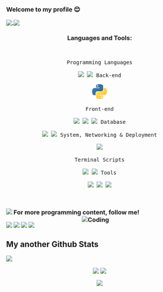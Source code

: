 ### Welcome to my profile 😊

<a href="https://github.com/tarcisiogeovane/github-readme-stats">
  <img height=150 align="center" src="https://github-readme-stats.vercel.app/api?username=tarcisiogeovane&count_private=true&show_icons=trueline_height=21&theme=github_dark" />
</a>
<a href="https://github.com/tarcisiogeovane/convoychat">
  <img height=150 align="center" src="https://github-readme-stats.vercel.app/api/top-langs/?username=tarcisiogeovane&layout=compact&theme=github_dark&langs_count=10&exclude_repo=kasweb" />
</a>

<h3 align="center">Languages and Tools:</h3>

<div align="center">
  
<kbd>
  <br>
  <p style="display: inline-block;" align="center">
    <kbd>
      <kbd>Programming Languages</kbd>
      <br><br>
      <img width="30px" src="https://cdn.jsdelivr.net/gh/devicons/devicon/icons/java/java-plain.svg" /> 
      <img width="30px" src="https://cdn.jsdelivr.net/gh/devicons/devicon/icons/c/c-plain.svg" /> 
    </kbd>


  <kbd>
     <kbd>Back-end</kbd>
      <br><br>
      <a href="https://www.python.org" target="_blank">
        <img src="https://github.com/Aakarsh-B/trying-repos/blob/master/python-5.svg?raw=true" 
        alt="python" width="40" height="40"/>
      </a>
    </kbd>
   <br><br>

   <kbd>
      <kbd>Front-end</kbd>
<br><br>
      <img width="30px" src="https://cdn.jsdelivr.net/gh/devicons/devicon/icons/html5/html5-original.svg" /> 
      <img width="30px" src="https://cdn.jsdelivr.net/gh/devicons/devicon/icons/css3/css3-plain.svg" /> 
      <img width="30px" src="https://cdn.jsdelivr.net/gh/devicons/devicon/icons/javascript/javascript-original.svg" />
    </kbd>

<kbd>
      <kbd>Database</kbd>
      <br><br>
      <img width="30px" src="https://github.com/devicons/devicon/tree/v2.16.0/icons/mysql/mysql-plain.svg" />
      <img width="30px" src="https://cdn.jsdelivr.net/gh/devicons/devicon/icons/mongodb/mongodb-plain.svg" />
</kbd>

  <kbd>
      <kbd>System, Networking & Deployment</kbd>
      <br><br>
      <img width="30px" src="https://cdn.jsdelivr.net/gh/devicons/devicon/icons/git/git-plain.svg" />
    </kbd>
<br></br>
  <kbd>
      <kbd>Terminal Scripts</kbd>
      <br><br>
      <img width="30px" src="https://cdn.jsdelivr.net/gh/devicons/devicon/icons/bash/bash-original.svg" />
      <img width="30px" src="https://cdn.jsdelivr.net/gh/devicons/devicon/icons/vim/vim-original.svg" />
    </kbd>

  <kbd>
      <kbd>Tools</kbd>
      <br><br>
      <img width="30px" src="https://cdn.jsdelivr.net/gh/devicons/devicon/icons/vscode/vscode-original.svg" />
      <img width="30px" src="https://cdn.jsdelivr.net/gh/devicons/devicon/icons/visualstudio/visualstudio-plain.svg" />
      <img width="30px" src="https://repository-images.githubusercontent.com/59065830/b62be480-45d2-11ea-9989-803db0f9c44d" />
    </kbd>
  </p>
</kbd>


</div>
     

<br>
 
### <img src="https://media.giphy.com/media/VgCDAzcKvsR6OM0uWg/giphy.gif" width="50">  For more programming content, follow me!     <img align="right" alt="Coding" width="300" src="https://i.gifer.com/3AyY.gif">


<div> 
  <a href="https://www.linkedin.com/in/tarcisiogeovanecoding" target="_blank"><img src="https://img.shields.io/badge/-LinkedIn-%230077B5?style=for-the-badge&logo=linkedin&logoColor=white" target="_blank"></a>
  <a href="https://www.youtube.com/@zahrr1172" target="_blank"><img src="https://img.shields.io/badge/YouTube-FF0000?style=for-the-badge&logo=youtube&logoColor=white" target="_blank"></a>
  <a href="" target="_blank"><img src="https://img.shields.io/badge/Discord-7289DA?style=for-the-badge&logo=discord&logoColor=white" target="_blank"></a> 
  <a href = "mailto:tarcisio.geovane@gmail.com"><img src="https://img.shields.io/badge/-Gmail-%23333?style=for-the-badge&logo=gmail&logoColor=white" target="_blank"></a>
</div>


<h2>My another Github Stats</h2>
<img src="https://github-readme-streak-stats.herokuapp.com/?user=tarcisiogeovane&theme=holi-theme">









<p align="center"><img src="https://badges.pufler.dev/visits/aakashsh1999/tarcisiogeovane?style=for-the-badge"/> <img src="https://badges.pufler.dev/repos/tarcisiogeovane/?style=for-the-badge"/>
</p>
<p align="center"><img src="https://badges.pufler.dev/commits/monthly/tarcisiogeovane"/></p>

